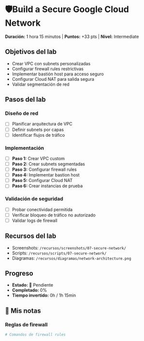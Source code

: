 # 🛡Build a Secure Google Cloud Network

**Duración:** 1 hora 15 minutos | **Puntos:** +33 pts | **Nivel:** Intermediate

## Objetivos del lab
- Crear VPC con subnets personalizadas
- Configurar firewall rules restrictivas
- Implementar bastión host para acceso seguro
- Configurar Cloud NAT para salida segura
- Validar segmentación de red

## Pasos del lab

### Diseño de red
- [ ] Planificar arquitectura de VPC
- [ ] Definir subnets por capas
- [ ] Identificar flujos de tráfico

### Implementación
- [ ] **Paso 1:** Crear VPC custom
- [ ] **Paso 2:** Crear subnets segmentadas
- [ ] **Paso 3:** Configurar firewall rules
- [ ] **Paso 4:** Implementar bastion host
- [ ] **Paso 5:** Configurar Cloud NAT
- [ ] **Paso 6:** Crear instancias de prueba

### Validación de seguridad
- [ ] Probar conectividad permitida
- [ ] Verificar bloqueo de tráfico no autorizado
- [ ] Validar logs de firewall

## Recursos del lab
- Screenshots: `/recursos/screenshots/07-secure-network/`
- Scripts: `/recursos/scripts/07-secure-network/`
- Diagramas: `/recursos/diagramas/network-architecture.png`

## Progreso
- **Estado:** 📅 Pendiente
- **Completado:** 0%
- **Tiempo invertido:** 0h / 1h 15min

## 📝 Mis notas

### Reglas de firewall
```bash
# Comandos de firewall rules
